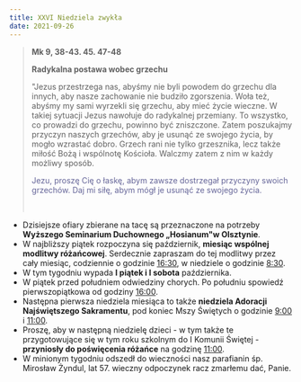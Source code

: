 ```yaml
---
title: XXVI Niedziela zwykła
date: 2021-09-26
---
```


> **Mk 9, 38-43. 45. 47-48**
>
> **Radykalna postawa wobec grzechu**
>
> "Jezus przestrzega nas, abyśmy nie byli powodem do grzechu dla innych, aby nasze zachowanie nie budziło zgorszenia. Woła też, abyśmy my sami wyrzekli się grzechu, aby mieć życie wieczne. W takiej sytuacji Jezus nawołuje do radykalnej przemiany. To wszystko, co prowadzi do grzechu, powinno być zniszczone. Zatem poszukajmy przyczyn naszych grzechów, aby je usunąć ze swojego życia, by mogło wzrastać dobro. Grzech rani nie tylko grzesznika, lecz także miłość Bożą i wspólnotę Kościoła. Walczmy zatem z nim w każdy możliwy sposób.
>
> <span style="color: #666699;"> Jezu, proszę Cię o łaskę, abym zawsze dostrzegał przyczyny swoich grzechów. Daj mi siłę, abym mógł je usunąć ze swojego życia. </span>
>
> &nbsp;

- Dzisiejsze ofiary zbierane na tacę są przeznaczone na potrzeby **Wyższego Seminarium Duchownego „Hosianum"w Olsztynie**.
- W najbliższy piątek rozpoczyna się październik, **miesiąc wspólnej modlitwy różańcowej**. Serdecznie zapraszam do tej modlitwy przez cały miesiąc, codziennie o godzinie <u>16:30</u>, w niedziele o godzinie <u>8:30</u>.
- W tym tygodniu wypada **I piątek i I sobota** października.
- W piątek przed południem odwiedziny chorych. Po południu spowiedź pierwszopiątkowa od godziny <u>16:00</u>.
- Następna pierwsza niedziela miesiąca to także **niedziela Adoracji Najświętszego Sakramentu**, pod koniec Mszy Świętych o godzinie <u>9:00</u> i <u>11:00</u>.
- Proszę, aby w następną niedzielę dzieci - w tym także te przygotowujące się w tym roku szkolnym do I Komunii Świętej - **przyniosły do poświęcenia różańce** na godzinę <u>11:00</u>.
- W minionym tygodniu odszedł do wieczności nasz parafianin śp. Mirosław Żyndul, lat 57. wieczny odpoczynek racz zmarłemu dać, Panie.
